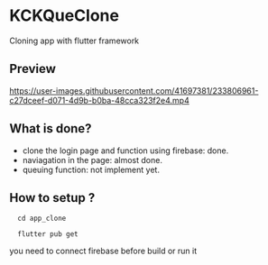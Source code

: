 # KCKQueClone
Cloning app with flutter framework

## Preview
https://user-images.githubusercontent.com/41697381/233806961-c27dceef-d071-4d9b-b0ba-48cca323f2e4.mp4

## What is done?
- clone the login page and function using firebase: done.
- naviagation in the page: almost done.
- queuing function: not implement yet.


## How to setup ? 

``` 
  cd app_clone 
````

``` 
  flutter pub get
``` 
you need to connect firebase before build or run it




